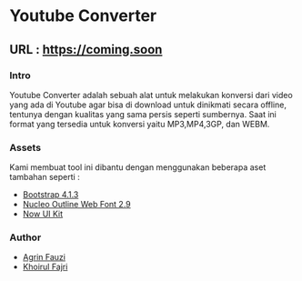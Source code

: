 # Youtube Converter
## URL : https://coming.soon

### Intro
Youtube Converter adalah sebuah alat untuk melakukan konversi dari video yang ada di Youtube agar bisa di download untuk dinikmati secara offline, tentunya dengan kualitas yang sama persis seperti sumbernya. Saat ini format yang tersedia untuk konversi yaitu MP3,MP4,3GP, dan WEBM.

### Assets

Kami membuat tool ini dibantu dengan menggunakan beberapa aset tambahan seperti :<br/>
- [Bootstrap 4.1.3](https://www.bootstrapcdn.com/)
- [Nucleo Outline Web Font 2.9](https://nucleoapp.com/)
- [Now UI Kit](https://demos.creative-tim.com/now-ui-kit/)

### Author
- [Agrin Fauzi](https://t.me/blxfck)
- [Khoirul Fajri](https://t.me/KhoirFajr)

